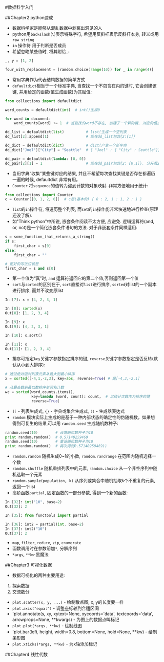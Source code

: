 #数据科学入门

##Chapter2 python速成

- 数据科学家是能够从混乱数据中剥离出洞见的人
- python用`backslash`(`\`)表示特殊字符, 希望用反斜杆表示反斜杆本身, 转义或用`raw string`
- `in` 操作符 用于判断是否成员
- 希望忽略某些值时, 将其附给`_`:

```python
_, y = [1, 2]

four_with_replacement = [random.choice(range(10)) for _ in range(4)]
```

- 常用字典作为代表结构数据的简单方式
- `defaultdict`相当于一个标准字典, 当查找一个不包含在内的键时, 它会创建该键, 并用给定的函数(值生成函数)为其赋值:

```python
from collections import defaultdict

word_counts = defaultdict(int)  # int()生成0

for word in document:
    word_counts[word] += 1  # 当查找的word不存在, 创建了一个新的键, 对应的值由int()生成, 再 + 1
```

```python
dd_list = defaultdict(list)          # list(生成一个空列表
dd_list[2].append(1)                 # 现在dd_list包含{2:[1]}

dd_dict = defaultdict(dict)          # dict(产生一个新字典
dd_dict["Joel"]["City"] = "Seattle"  # { "Joel" : { "City" : Seattle"}}

dd_pair = defaultdict(lambda: [0, 0])
dd_pair[2][1] = 1                    # 现在dd_pair包含{2: [0,1]}. 分开看2是dict的key, dd_pair[2]返回对应的值, 即[0, 0]
```

- 当用字典“收集”某些键对应的结果, 并且不希望每次查找某键是否存在都遍历一遍的时候, defaultdict 非常有用。
- `Counter` 将`sequence`的值转为键到计数的对象映射. 非常方便地用于统计:

```python
from collections import Counter
c = Counter([0, 1, 2, 0])  # c是(基本的) { 0 : 2, 1 : 1, 2 : 1 }
```

- `list`的`in`操作符, 将遍历整个列表, 而`set`的`in`操作能非常快速地进行检查(原理还没了解).
- 如"Think python"中所说, 嵌套条件阅读不太方便, 应避免. 逻辑运算符(and, or, not)是一个简化嵌套条件语句的方法. 对于非嵌套条件同样适用:

```python
s = some_function_that_returns_a_string()
if s:
    first_char = s[0]
else:
    first_char = ""

# 更好的写法应该是
first_char = s and s[0]
```

- 第一个值为“真”时, `and` 运算符返回它的第二个值,否则返回第一个值
- `sort`与`sorted`的区别在于, `sort`直接对`list`进行排序, `sorted`对list的一个副本进行排序, 而并不改变原list

```python
In [7]: x = [4, 2, 3, 1]

In [8]: sorted(x)
Out[8]: [1, 2, 3, 4]

In [9]: x
Out[9]: [4, 2, 3, 1]

In [10]: x.sort()

In [11]: x
Out[11]: [1, 2, 3, 4]
```

- 排序可指定`key`关键字参数指定排序的键, `reverse`关键字参数指定是否反转(默认从小到大排序):

```python
# 通过绝对值对列表元素从最大到最小排序
x = sorted([-4,1,-2,3], key=abs, reverse=True) # 是[-4,3,-2,1]

# 从最高数到最低数排序单词和计数
wc = sorted(word_counts.items(),
            key=lambda (word, count): count,  # 以统计次数作为排序的键
            reverse=True)
```

- `[]` - 列表生成式, `{}` - 字典或集合生成式, `()` - 生成器表达式
- `random` 模块实际上生成的是基于一种内部状态的确定性的伪随机数。如果想得到可复生的结果,可以用 `random.seed` 生成随机数种子:

```python
random.seed(10)        # 设置随机数种子为10
print random.random()  # 0.57140259469
random.seed(10)        # 重设随机数种子为10
print random.random()  # 再次得到0.57140259469))
```

- `random.random` 随机生成0~1的小数, `random.randrange` 在范围内随机选择一个数
- `random.shuffle` 随机重排列表中的元素, `random.choice` 从一个非空序列中随机选取一个元素
- `random.sample(population, k)` 从序列或集合中随机抽取k个不重复的元素, 返回一个list
- 高阶函数`partial`, 固定函数的一部分参数, 得到一个新的函数:

```python
In [32]: int("10", base=2)
Out[32]: 2

In [35]: from functools import partial

In [36]: int2 = partial(int, base=2)
In [37]: int2("10")
Out[37]: 2
```

- `map`, `filter`, `reduce`, `zip`, `enumerate`
- 函数调用时在参数前加`*`, 分解序列
- `*args`, `**kw` 黑魔法

##Chapter3 可视化数据

- 数据可视化的两种主要用途:
 1. 探索数据
 2. 交流数分
- `plot.scatter(x, y, ...)` - 绘制散点图, x, y的长度要一样
- `plot.axis("equal")` - 调整座标轴到合适区间
- `plot.annotate(s, xy, xytext=None, xycoords='data', textcoords='data', arrowprops=None, **kwargs) - 为图上的数据点叫标记
- `plot.plot(*args, **kw)` - 绘制线图
- `plot.bar(left, height, width=0.8, bottom=None, hold=None, **kw) - 绘制条形图
- `plot.xticks(*args, **kw)` - 为x轴添加标记

##Chapter4 线性代数
